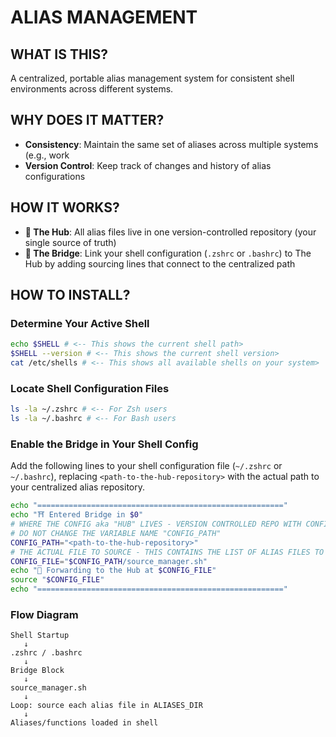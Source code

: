 # ALIAS MANAGEMENT

## WHAT IS THIS?
A centralized, portable alias management system for consistent shell environments across different systems.

## WHY DOES IT MATTER?
- **Consistency**: Maintain the same set of aliases across multiple systems (e.g., work
- **Version Control**: Keep track of changes and history of alias configurations

## HOW IT WORKS?
- **🎯 The Hub**: All alias files live in one version-controlled repository (your single source of truth)
- **🔗 The Bridge**: Link your shell configuration (`.zshrc` or `.bashrc`) to The Hub by adding sourcing lines that connect to the centralized path

## HOW TO INSTALL?
### Determine Your Active Shell
```bash
echo $SHELL # <-- This shows the current shell path>
$SHELL --version # <-- This shows the current shell version>
cat /etc/shells # <-- This shows all available shells on your system>
```

### Locate Shell Configuration Files
```bash
ls -la ~/.zshrc # <-- For Zsh users
ls -la ~/.bashrc # <-- For Bash users
```

### Enable the **Bridge** in Your Shell Config
Add the following lines to your shell configuration file (`~/.zshrc` or `~/.bashrc`), replacing `<path-to-the-hub-repository>` with the actual path to your centralized alias repository.
```bash
echo "======================================================="
echo "⛩️ Entered Bridge in $0"
# WHERE THE CONFIG aka "HUB" LIVES - VERSION CONTROLLED REPO WITH CONFIGURATION
# DO NOT CHANGE THE VARIABLE NAME "CONFIG_PATH"
CONFIG_PATH="<path-to-the-hub-repository>"
# THE ACTUAL FILE TO SOURCE - THIS CONTAINS THE LIST OF ALIAS FILES TO LOAD
CONFIG_FILE="$CONFIG_PATH/source_manager.sh"
echo "🚀 Forwarding to the Hub at $CONFIG_FILE"
source "$CONFIG_FILE"
echo "======================================================="
```

### Flow Diagram
```plaintext
Shell Startup
   ↓
.zshrc / .bashrc
   ↓
Bridge Block
   ↓
source_manager.sh
   ↓
Loop: source each alias file in ALIASES_DIR
   ↓
Aliases/functions loaded in shell
```
